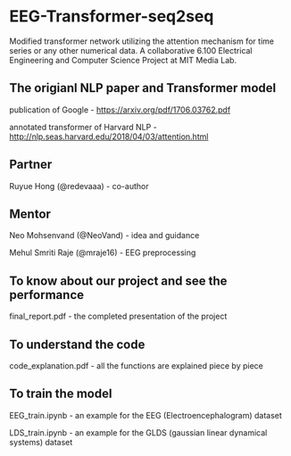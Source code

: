 # EEG-Transformer-seq2seq
Modified transformer network utilizing the attention mechanism for time series or any other numerical data. A collaborative 6.100 Electrical Engineering and Computer Science Project at MIT Media Lab.

## The origianl NLP paper and Transformer model
publication of Google - https://arxiv.org/pdf/1706.03762.pdf

annotated transformer of Harvard NLP - http://nlp.seas.harvard.edu/2018/04/03/attention.html

## Partner
Ruyue Hong (@redevaaa) - co-author

## Mentor
Neo Mohsenvand (@NeoVand) - idea and guidance

Mehul Smriti Raje (@mraje16) - EEG preprocessing

## To know about our project and see the performance
final_report.pdf - the completed presentation of the project

## To understand the code
code_explanation.pdf - all the functions are explained piece by piece

## To train the model
EEG_train.ipynb - an example for the EEG (Electroencephalogram) dataset

LDS_train.ipynb - an example for the GLDS (gaussian linear dynamical systems) dataset

